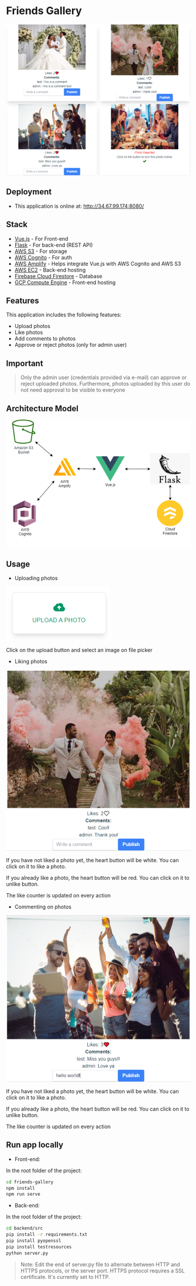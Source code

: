 # Friends Gallery

![alt text](https://github.com/ErickOliveiraT/Friends-Gallery/blob/main/img/photos.PNG?raw=true)

## Deployment

- This application is online at: http://34.67.99.174:8080/

## Stack

- [Vue.js] - For Front-end
- [Flask] - For back-end (REST API)
- [AWS S3] - For storage
- [AWS Cognito] - For auth
- [AWS Amplify] - Helps integrate Vue.js with AWS Cognito and AWS S3
- [AWS EC2] - Back-end hosting
- [Firebase Cloud Firestore] - Database
- [GCP Compute Engine] - Front-end hosting

## Features

This application includes the following features:

- Upload photos
- Like photos
- Add comments to photos
- Approve or reject photos (only for admin user)

## Important

> Only the admin user (credentials provided via e-mail) can
> approve or reject uploaded photos. Furthermore, photos uploaded
> by this user do not need approval to be visible to everyone

## Architecture Model

![alt text](https://github.com/ErickOliveiraT/Friends-Gallery/blob/main/img/architeture.png?raw=true)

## Usage

- Uploading photos

![alt text](https://github.com/ErickOliveiraT/Friends-Gallery/blob/main/img/upload.PNG?raw=true)

Click on the upload button and select an image on file picker

- Liking photos

![alt text](https://github.com/ErickOliveiraT/Friends-Gallery/blob/main/img/like.PNG?raw=true)

If you have not liked a photo yet, the heart button will be white. You can click on it to like a photo.

If you already like a photo, the heart button will be red. You can click on it to unlike button.

The like counter is updated on every action

- Commenting on photos

![alt text](https://github.com/ErickOliveiraT/Friends-Gallery/blob/main/img/comment.PNG?raw=true)

If you have not liked a photo yet, the heart button will be white. You can click on it to like a photo.

If you already like a photo, the heart button will be red. You can click on it to unlike button.

The like counter is updated on every action

## Run app locally

- Front-end:

In the root folder of the project:

```sh
cd friends-gallery
npm install
npm run serve
```

- Back-end:

In the root folder of the project:

```sh
cd backend/src
pip install -r requirements.txt
pip install pyopenssl
pip install testresources
python server.py
```
> Note: Edit the end of server.py file to alternate
> between HTTP and HTTPS protocols, or the server port.
> HTTPS protocol requires a SSL certificate. 
> It's currently set to HTTP.

[Vue.js]: <https://vuejs.org/>
[Flask]: <https://flask.palletsprojects.com/>
[AWS S3]: <https://aws.amazon.com/pt/s3/>
[AWS Cognito]: <https://aws.amazon.com/pt/cognito/>
[AWS EC2]: <https://aws.amazon.com/pt/ec2/>
[Firebase Cloud Firestore]: <https://firebase.google.com/products/firestore>
[GCP Compute Engine]: <https://cloud.google.com/compute>
[AWS Amplify]: <https://aws.amazon.com/en/amplify/>